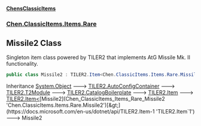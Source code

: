 #### [ChensClassicItems](index 'index')
### [Chen.ClassicItems.Items.Rare](Chen_ClassicItems_Items_Rare 'Chen.ClassicItems.Items.Rare')
## Missile2 Class
Singleton item class powered by TILER2 that implements AtG Missile Mk. II functionality.  
```csharp
public class Missile2 : TILER2.Item<Chen.ClassicItems.Items.Rare.Missile2>
```

Inheritance [System.Object](https://docs.microsoft.com/en-us/dotnet/api/System.Object 'System.Object') &#129106; [TILER2.AutoConfigContainer](https://docs.microsoft.com/en-us/dotnet/api/TILER2.AutoConfigContainer 'TILER2.AutoConfigContainer') &#129106; [TILER2.T2Module](https://docs.microsoft.com/en-us/dotnet/api/TILER2.T2Module 'TILER2.T2Module') &#129106; [TILER2.CatalogBoilerplate](https://docs.microsoft.com/en-us/dotnet/api/TILER2.CatalogBoilerplate 'TILER2.CatalogBoilerplate') &#129106; [TILER2.Item](https://docs.microsoft.com/en-us/dotnet/api/TILER2.Item 'TILER2.Item') &#129106; [TILER2.Item&lt;](https://docs.microsoft.com/en-us/dotnet/api/TILER2.Item-1 'TILER2.Item`1')[Missile2](Chen_ClassicItems_Items_Rare_Missile2 'Chen.ClassicItems.Items.Rare.Missile2')[&gt;](https://docs.microsoft.com/en-us/dotnet/api/TILER2.Item-1 'TILER2.Item`1') &#129106; Missile2  
